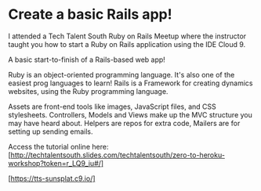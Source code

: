 # Create a basic Rails app!

I attended a Tech Talent South Ruby on Rails Meetup where the instructor taught you how to start a Ruby on Rails application using the IDE Cloud 9.

A basic start-to-finish of a Rails-based web app!
 
Ruby is an object-oriented programming language. It's also one of the easiest prog languages to learn!
Rails is a Framework for creating dynamics websites, using the Ruby programming language.

Assets are front-end tools like images, JavaScript files, and CSS stylesheets.
Controllers, Models and Views make up the MVC structure you may have heard about.
Helpers are repos for extra code, Mailers are for setting up sending emails.

Access the tutorial online here: [http://techtalentsouth.slides.com/techtalentsouth/zero-to-heroku-workshop?token=r_LQ9_iu#/]

[https://tts-sunsplat.c9.io/]